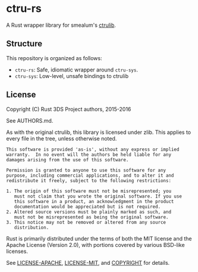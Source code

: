 # ctru-rs

A Rust wrapper library for smealum's [ctrulib](https://github.com/smealum/ctrulib).

## Structure

This repository is organized as follows:
* `ctru-rs`: Safe, idiomatic wrapper around `ctru-sys`.
* `ctru-sys`: Low-level, unsafe bindings to ctrulib

## License

Copyright (C) Rust 3DS Project authors, 2015-2016

See AUTHORS.md.

As with the original ctrulib, this library is licensed under zlib. This
applies to every file in the tree, unless otherwise noted.

    This software is provided 'as-is', without any express or implied
    warranty.  In no event will the authors be held liable for any
    damages arising from the use of this software.

    Permission is granted to anyone to use this software for any
    purpose, including commercial applications, and to alter it and
    redistribute it freely, subject to the following restrictions:

    1. The origin of this software must not be misrepresented; you
       must not claim that you wrote the original software. If you use
       this software in a product, an acknowledgment in the product
       documentation would be appreciated but is not required.
    2. Altered source versions must be plainly marked as such, and
       must not be misrepresented as being the original software.
    3. This notice may not be removed or altered from any source
       distribution.

Rust is primarily distributed under the terms of both the MIT license and the Apache License (Version 2.0), with portions covered by various BSD-like licenses.

See [LICENSE-APACHE](https://github.com/rust-lang/rust/blob/master/LICENSE-APACHE), [LICENSE-MIT](https://github.com/rust-lang/rust/blob/master/LICENSE-MIT), and [COPYRIGHT](https://github.com/rust-lang/rust/blob/master/COPYRIGHT) for details.

